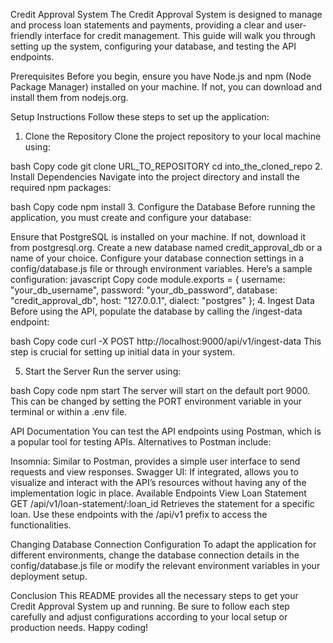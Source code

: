 Credit Approval System
The Credit Approval System is designed to manage and process loan statements and payments, providing a clear and user-friendly interface for credit management. This guide will walk you through setting up the system, configuring your database, and testing the API endpoints.

Prerequisites
Before you begin, ensure you have Node.js and npm (Node Package Manager) installed on your machine. If not, you can download and install them from nodejs.org.

Setup Instructions
Follow these steps to set up the application:

1. Clone the Repository
   Clone the project repository to your local machine using:

bash
Copy code
git clone URL_TO_REPOSITORY
cd into_the_cloned_repo 2. Install Dependencies
Navigate into the project directory and install the required npm packages:

bash
Copy code
npm install 3. Configure the Database
Before running the application, you must create and configure your database:

Ensure that PostgreSQL is installed on your machine. If not, download it from postgresql.org.
Create a new database named credit_approval_db or a name of your choice.
Configure your database connection settings in a config/database.js file or through environment variables. Here’s a sample configuration:
javascript
Copy code
module.exports = {
username: "your_db_username",
password: "your_db_password",
database: "credit_approval_db",
host: "127.0.0.1",
dialect: "postgres"
}; 4. Ingest Data
Before using the API, populate the database by calling the /ingest-data endpoint:

bash
Copy code
curl -X POST http://localhost:9000/api/v1/ingest-data
This step is crucial for setting up initial data in your system.

5. Start the Server
   Run the server using:

bash
Copy code
npm start
The server will start on the default port 9000. This can be changed by setting the PORT environment variable in your terminal or within a .env file.

API Documentation
You can test the API endpoints using Postman, which is a popular tool for testing APIs. Alternatives to Postman include:

Insomnia: Similar to Postman, provides a simple user interface to send requests and view responses.
Swagger UI: If integrated, allows you to visualize and interact with the API’s resources without having any of the implementation logic in place.
Available Endpoints
View Loan Statement
GET /api/v1/loan-statement/:loan_id
Retrieves the statement for a specific loan.
Use these endpoints with the /api/v1 prefix to access the functionalities.

Changing Database Connection Configuration
To adapt the application for different environments, change the database connection details in the config/database.js file or modify the relevant environment variables in your deployment setup.

Conclusion
This README provides all the necessary steps to get your Credit Approval System up and running. Be sure to follow each step carefully and adjust configurations according to your local setup or production needs. Happy coding!
